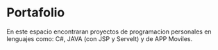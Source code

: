 # Portafolio
En este espacio encontraran proyectos de programacion personales en lenguajes como: C#, JAVA (con JSP y Servelt) y de APP Moviles.
